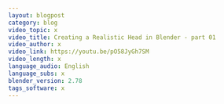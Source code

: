 ```yaml
---
layout: blogpost
category: blog
video_topic: x
video_title: Creating a Realistic Head in Blender - part 01
video_author: x
video_link: https://youtu.be/pO58JyGh7SM
video_length: x
language_audio: English
language_subs: x
blender_version: 2.78
tags_software: x
---
```

